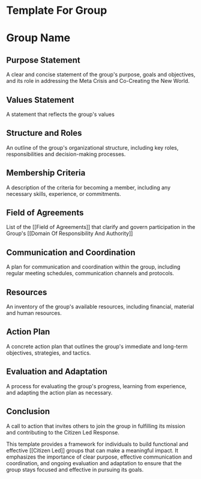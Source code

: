 # Template For Group

# Group Name

## Purpose Statement

A clear and concise statement of the group's purpose, goals and objectives, and its role in addressing the Meta Crisis and Co-Creating the New World.

## Values Statement

A statement that reflects the group's values

## Structure and Roles

An outline of the group's organizational structure, including key roles, responsibilities and decision-making processes.

## Membership Criteria

A description of the criteria for becoming a member, including any necessary skills, experience, or commitments.

## Field of Agreements

List of the [[Field of Agreements]] that clarify and govern participation in the Group's [[Domain Of Responsibility And Authority]] 

## Communication and Coordination

A plan for communication and coordination within the group, including regular meeting schedules, communication channels and protocols.

## Resources

An inventory of the group's available resources, including financial, material and human resources.

## Action Plan

A concrete action plan that outlines the group's immediate and long-term objectives, strategies, and tactics.

## Evaluation and Adaptation

A process for evaluating the group's progress, learning from experience, and adapting the action plan as necessary.

## Conclusion

A call to action that invites others to join the group in fulfilling its mission and contributing to the Citizen Led Response.

This template provides a framework for individuals to build functional and effective [[Citizen Led]] groups that can make a meaningful impact. It emphasizes the importance of clear purpose, effective communication and coordination, and ongoing evaluation and adaptation to ensure that the group stays focused and effective in pursuing its goals.